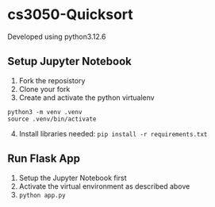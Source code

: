 # cs3050-Quicksort

Developed using python3.12.6

## Setup Jupyter Notebook 
1. Fork the reposistory
2. Clone your fork
3. Create and activate the python virtualenv 
```
python3 -m venv .venv
source .venv/bin/activate
```
4. Install libraries needed: `pip install -r requirements.txt` 


## Run Flask App
1. Setup the Jupyter Notebook first
2. Activate the virtual environment as described above
3. `python app.py`